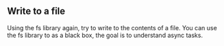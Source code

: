 ## Write to a file
Using the fs library again, try to write to the contents of a file. You can use the fs library to as a black box, the goal is to understand async tasks.